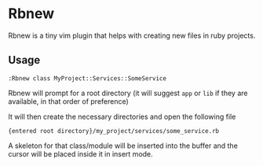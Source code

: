 # Rbnew

Rbnew is a tiny vim plugin that helps with creating new files in ruby projects.

## Usage

```
:Rbnew class MyProject::Services::SomeService
```

Rbnew will prompt for a root directory (it will suggest `app` or `lib` if
they are available, in that order of preference)

It will then create the necessary directories and open the following file

```
{entered root directory}/my_project/services/some_service.rb
```

A skeleton for that class/module will be inserted into the buffer and
the cursor will be placed inside it in insert mode.
